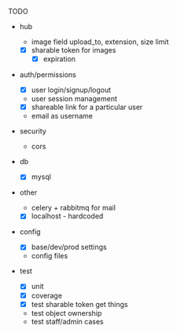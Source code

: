  TODO

- hub
	- image field upload_to, extension, size limit
	- [x] sharable token for images
		- [x] expiration

- auth/permissions
	- [x] user login/signup/logout
	- user session management
	- [x] shareable link for a particular user
	- email as username


- security
	- cors

- db
	- [x] mysql

- other
	- celery + rabbitmq for mail
	- [x] localhost - hardcoded

- config
	- [x] base/dev/prod settings
	- config files

- test
	- [x] unit
	- [x] coverage
	- [x] test sharable token get things
	- test object ownership
	- test staff/admin cases
